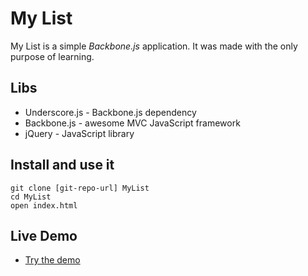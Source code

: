 My List
=======
My List is a simple *Backbone.js* application. It was made with the only purpose of learning.
  
Libs
----

* Underscore.js - Backbone.js dependency
* Backbone.js - awesome MVC JavaScript framework
* jQuery - JavaScript library

Install and use it
------------------

    git clone [git-repo-url] MyList
    cd MyList
    open index.html

Live Demo
---------

* [Try the demo](http://llopez.github.io/my-list)
